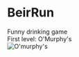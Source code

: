 # BeirRun
Funny drinking game  
First level: O'Murphy's  
![O'murphy's](images/levels/O\'Murphy\'s.png)
